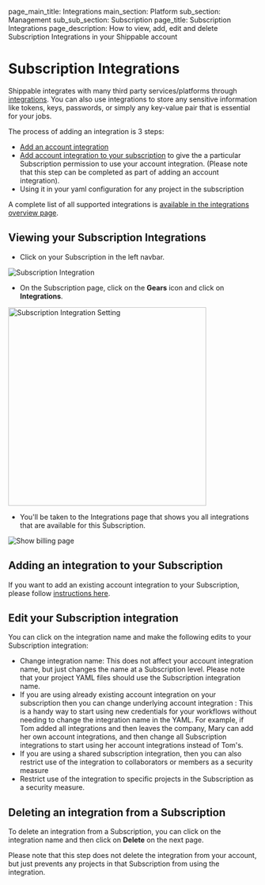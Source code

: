 page_main_title: Integrations
main_section: Platform
sub_section: Management
sub_sub_section: Subscription
page_title: Subscription Integrations
page_description: How to view, add, edit and delete Subscription Integrations in your Shippable account

# Subscription Integrations

Shippable integrates with many third party services/platforms through [integrations](/platform/integration/overview). You can also use integrations to store any sensitive information like tokens, keys, passwords, or simply any key-value pair that is essential for your jobs.

The process of adding an integration is 3 steps:

- [Add an account integration](/platform/tutorial/integration/howto-crud-integration/#creating-an-integration)
- [Add account integration to your subscription](/platform/tutorial/integration/howto-crud-integration/#adding-integration-to-a-subscription) to give the a particular Subscription permission to use your account integration. (Please note that this step can be completed as part of adding an account integration).
- Using it in your yaml configuration for any project in the subscription

A complete list of all supported integrations is [available in the integrations overview page](/platform/integration/overview/).

## Viewing your Subscription Integrations

* Click on your Subscription in the left navbar.

<img src="/images/getting-started/subscriptions.png" alt="Subscription Integration">

* On the Subscription page, click on the **Gears** icon and click on **Integrations**.

<img src="/images/getting-started/subsetting.png" width="400" alt="Subscription Integration Setting">

* You'll be taken to the Integrations page that shows you all integrations that are available for this Subscription.

<img src="/images/platform/management/subscription-integrations.png" alt="Show billing page">

## Adding an integration to your Subscription

If you want to add an existing account integration to your Subscription, please follow [instructions here](/platform/tutorial/integration/howto-crud-integration/#adding-integration-to-a-subscription).

## Edit your Subscription integration

You can click on the integration name and make the following edits to your Subscription integration:

* Change integration name: This does not affect your account integration name, but just changes the name at a Subscription level. Please note that your project YAML files should use the Subscription integration name.
* If you are using already existing account integration on your subscription then you can change underlying account integration : This is a handy way to start using new credentials for your workflows without needing to change the integration name in the YAML. For example, if Tom added all integrations and then leaves the company, Mary can add her own account integrations, and then change all Subscription integrations to start using her account integrations instead of Tom's.
* If you are using a shared subscription integration, then you can also restrict use of the integration to collaborators or members as a security measure
* Restrict use of the integration to specific projects in the Subscription as a security measure.  

## Deleting an integration from a Subscription

To delete an integration from a Subscription, you can click on the integration name and then click on **Delete** on the next page.

Please note that this step does not delete the integration from your account, but just prevents any projects in that Subscription from using the integration.
